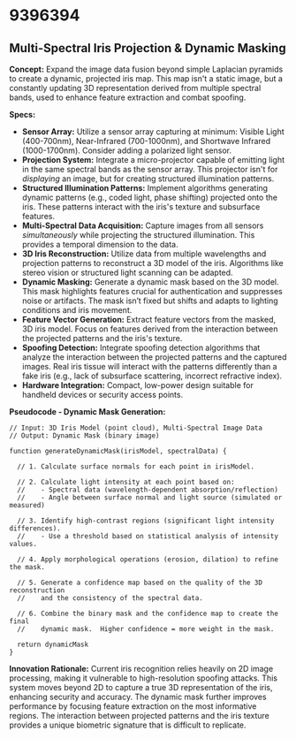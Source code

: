 # 9396394

## Multi-Spectral Iris Projection & Dynamic Masking

**Concept:** Expand the image data fusion beyond simple Laplacian pyramids to create a dynamic, projected iris map. This map isn't a static image, but a constantly updating 3D representation derived from multiple spectral bands, used to enhance feature extraction and combat spoofing.

**Specs:**

*   **Sensor Array:** Utilize a sensor array capturing at minimum: Visible Light (400-700nm), Near-Infrared (700-1000nm), and Shortwave Infrared (1000-1700nm). Consider adding a polarized light sensor.
*   **Projection System:** Integrate a micro-projector capable of emitting light in the same spectral bands as the sensor array. This projector isn't for *displaying* an image, but for creating structured illumination patterns.
*   **Structured Illumination Patterns:** Implement algorithms generating dynamic patterns (e.g., coded light, phase shifting) projected onto the iris. These patterns interact with the iris's texture and subsurface features.
*   **Multi-Spectral Data Acquisition:** Capture images from all sensors *simultaneously* while projecting the structured illumination. This provides a temporal dimension to the data.
*   **3D Iris Reconstruction:** Utilize data from multiple wavelengths and projection patterns to reconstruct a 3D model of the iris. Algorithms like stereo vision or structured light scanning can be adapted.
*   **Dynamic Masking:** Generate a dynamic mask based on the 3D model. This mask highlights features crucial for authentication and suppresses noise or artifacts. The mask isn’t fixed but shifts and adapts to lighting conditions and iris movement.
*   **Feature Vector Generation:** Extract feature vectors from the masked, 3D iris model. Focus on features derived from the interaction between the projected patterns and the iris's texture.
*   **Spoofing Detection:** Integrate spoofing detection algorithms that analyze the interaction between the projected patterns and the captured images. Real iris tissue will interact with the patterns differently than a fake iris (e.g., lack of subsurface scattering, incorrect refractive index).
*   **Hardware Integration:** Compact, low-power design suitable for handheld devices or security access points.

**Pseudocode - Dynamic Mask Generation:**

```
// Input: 3D Iris Model (point cloud), Multi-Spectral Image Data
// Output: Dynamic Mask (binary image)

function generateDynamicMask(irisModel, spectralData) {

  // 1. Calculate surface normals for each point in irisModel.

  // 2. Calculate light intensity at each point based on:
  //    - Spectral data (wavelength-dependent absorption/reflection)
  //    - Angle between surface normal and light source (simulated or measured)

  // 3. Identify high-contrast regions (significant light intensity differences).
  //    - Use a threshold based on statistical analysis of intensity values.

  // 4. Apply morphological operations (erosion, dilation) to refine the mask.

  // 5. Generate a confidence map based on the quality of the 3D reconstruction
  //    and the consistency of the spectral data.

  // 6. Combine the binary mask and the confidence map to create the final
  //    dynamic mask.  Higher confidence = more weight in the mask.

  return dynamicMask
}
```

**Innovation Rationale:** Current iris recognition relies heavily on 2D image processing, making it vulnerable to high-resolution spoofing attacks. This system moves beyond 2D to capture a true 3D representation of the iris, enhancing security and accuracy. The dynamic mask further improves performance by focusing feature extraction on the most informative regions. The interaction between projected patterns and the iris texture provides a unique biometric signature that is difficult to replicate.